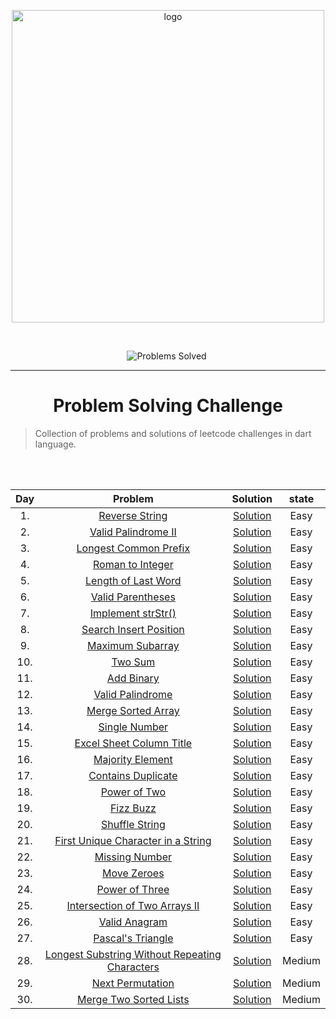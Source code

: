 <p align="center">
<a href="https://leetcode.com/MZzzNn/">
<img src="https://assets.leetcode.com/static_assets/public/webpack_bundles/images/logo-dark.e99485d9b.svg" width="500" alt="logo"></a>
</p>

[//]: # (<img src="https://badges.frapsoft.com/os/v2/open-source.svg?v=103" alt="Open Source Love">)

<br/>

<p align="center">
<img src="https://img.shields.io/badge/Problems%20Solved-30-sucess.svg" alt="Problems Solved">
<img src="https://img.shields.io/badge/Language-Dart-blue.svg" alt="">
</p>


---
<h1 align="center">Problem Solving Challenge</h1> 

> Collection of problems and solutions of leetcode challenges in dart language.


<br/><br/>                                                     


| Day |                                                             Problem                                                             |                                        Solution                                         | state  |
|:---:|:-------------------------------------------------------------------------------------------------------------------------------:|:---------------------------------------------------------------------------------------:|:------:|
| 1.  |                                 [Reverse String](https://leetcode.com/problems/reverse-string/)                                 | [Solution](https://github.com/mazen-mo7amed/30-Day-Challenge/blob/main/lib/day_1.dart)  |  Easy  |
| 2.  |                            [Valid Palindrome II](https://leetcode.com/problems/valid-palindrome-ii/)                            | [Solution](https://github.com/mazen-mo7amed/30-Day-Challenge/blob/main/lib/day_2.dart)  |  Easy  |
| 3.  |                          [Longest Common Prefix](https://leetcode.com/problems/longest-common-prefix/)                          | [Solution](https://github.com/mazen-mo7amed/30-Day-Challenge/blob/main/lib/day_3.dart)  |  Easy  |
| 4.  |                               [Roman to Integer](https://leetcode.com/problems/roman-to-integer/)                               | [Solution](https://github.com/mazen-mo7amed/30-Day-Challenge/blob/main/lib/day_4.dart)  |  Easy  |
| 5.  |                            [Length of Last Word](https://leetcode.com/problems/length-of-last-word/)                            | [Solution](https://github.com/mazen-mo7amed/30-Day-Challenge/blob/main/lib/day_5.dart)  |  Easy  |                                                                                 |                                                                                         |        |
| 6.  |                              [Valid Parentheses](https://leetcode.com/problems/valid-parentheses/)                              | [Solution](https://github.com/mazen-mo7amed/30-Day-Challenge/blob/main/lib/day_6.dart)  |  Easy  |
| 7.  |                              [Implement strStr()](https://leetcode.com/problems/implement-strstr/)                              | [Solution](https://github.com/mazen-mo7amed/30-Day-Challenge/blob/main/lib/day_7.dart)  |  Easy  |
| 8.  |                         [Search Insert Position](https://leetcode.com/problems/search-insert-position/)                         | [Solution](https://github.com/mazen-mo7amed/30-Day-Challenge/blob/main/lib/day_8.dart)  |  Easy  |
| 9.  |                               [Maximum Subarray](https://leetcode.com/problems/maximum-subarray/)                               | [Solution](https://github.com/mazen-mo7amed/30-Day-Challenge/blob/main/lib/day_9.dart)  |  Easy  |
| 10. |                                        [Two Sum](https://leetcode.com/problems/two-sum/)                                        | [Solution](https://github.com/mazen-mo7amed/30-Day-Challenge/blob/main/lib/day_10.dart) |  Easy  |
| 11. |                                     [Add Binary](https://leetcode.com/problems/add-binary/)                                     | [Solution](https://github.com/mazen-mo7amed/30-Day-Challenge/blob/main/lib/day_11.dart) |  Easy  |
| 12. |                               [Valid Palindrome](https://leetcode.com/problems/valid-palindrome/)                               | [Solution](https://github.com/mazen-mo7amed/30-Day-Challenge/blob/main/lib/day_12.dart) |  Easy  |
| 13. |                             [Merge Sorted Array](https://leetcode.com/problems/merge-sorted-array/)                             | [Solution](https://github.com/mazen-mo7amed/30-Day-Challenge/blob/main/lib/day_13.dart) |  Easy  |
| 14. |                                  [Single Number](https://leetcode.com/problems/single-number/)                                  | [Solution](https://github.com/mazen-mo7amed/30-Day-Challenge/blob/main/lib/day_14.dart) |  Easy  |
| 15. |                       [Excel Sheet Column Title](https://leetcode.com/problems/excel-sheet-column-title/)                       | [Solution](https://github.com/mazen-mo7amed/30-Day-Challenge/blob/main/lib/day_15.dart) |  Easy  |
| 16. |                               [Majority Element](https://leetcode.com/problems/majority-element/)                               | [Solution](https://github.com/mazen-mo7amed/30-Day-Challenge/blob/main/lib/day_16.dart) |  Easy  |
| 17. |                             [Contains Duplicate](https://leetcode.com/problems/contains-duplicate/)                             | [Solution](https://github.com/mazen-mo7amed/30-Day-Challenge/blob/main/lib/day_17.dart) |  Easy  |
| 18. |                                   [Power of Two](https://leetcode.com/problems/power-of-two/)                                   | [Solution](https://github.com/mazen-mo7amed/30-Day-Challenge/blob/main/lib/day_18.dart) |  Easy  |
| 19. |                                      [Fizz Buzz](https://leetcode.com/problems/fizz-buzz/)                                      | [Solution](https://github.com/mazen-mo7amed/30-Day-Challenge/blob/main/lib/day_19.dart) |  Easy  |
| 20. |                                 [Shuffle String](https://leetcode.com/problems/shuffle-string/)                                 | [Solution](https://github.com/mazen-mo7amed/30-Day-Challenge/blob/main/lib/day_20.dart) |  Easy  |
| 21. |             [First Unique Character in a String](https://leetcode.com/problems/first-unique-character-in-a-string/)             | [Solution](https://github.com/mazen-mo7amed/30-Day-Challenge/blob/main/lib/day_21.dart) |  Easy  |
| 22. |                                 [Missing Number](https://leetcode.com/problems/missing-number/)                                 | [Solution](https://github.com/mazen-mo7amed/30-Day-Challenge/blob/main/lib/day_22.dart) |  Easy  |
| 23. |                                    [Move Zeroes](https://leetcode.com/problems/move-zeroes/)                                    | [Solution](https://github.com/mazen-mo7amed/30-Day-Challenge/blob/main/lib/day_23.dart) |  Easy  |
| 24. |                                 [Power of Three](https://leetcode.com/problems/power-of-three/)                                 | [Solution](https://github.com/mazen-mo7amed/30-Day-Challenge/blob/main/lib/day_24.dart) |  Easy  |
| 25. |                  [Intersection of Two Arrays II](https://leetcode.com/problems/intersection-of-two-arrays-ii/)                  | [Solution](https://github.com/mazen-mo7amed/30-Day-Challenge/blob/main/lib/day_25.dart) |  Easy  |
| 26. |                                  [Valid Anagram](https://leetcode.com/problems/valid-anagram/)                                  | [Solution](https://github.com/mazen-mo7amed/30-Day-Challenge/blob/main/lib/day_26.dart) |  Easy  |
| 27. |                              [Pascal's Triangle](https://leetcode.com/problems/pascals-triangle/)                               | [Solution](https://github.com/mazen-mo7amed/30-Day-Challenge/blob/main/lib/day_19.dart) |  Easy  |
| 28. | [Longest Substring Without Repeating Characters](https://leetcode.com/problems/longest-substring-without-repeating-characters/) | [Solution](https://github.com/mazen-mo7amed/30-Day-Challenge/blob/main/lib/day_28.dart) | Medium |
| 29. |                               [Next Permutation](https://leetcode.com/problems/next-permutation/)                               | [Solution](https://github.com/mazen-mo7amed/30-Day-Challenge/blob/main/lib/day_29.dart) | Medium |
| 30. |                         [Merge Two Sorted Lists](https://leetcode.com/problems/merge-two-sorted-lists/)                         | [Solution](https://github.com/mazen-mo7amed/30-Day-Challenge/blob/main/lib/day_30.dart) | Medium |
